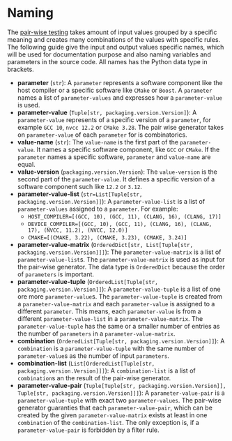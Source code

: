 # Naming

The [pair-wise testing](https://en.wikipedia.org/wiki/All-pairs_testing) takes amount of input values grouped by a specific meaning and creates many combinations of the values with specific rules. The following guide give the input and output values specific names, which will be used for documentation purpose and also naming variables and parameters in the source code. All names has the Python data type in brackets.

- **parameter** (`str`): A `parameter` represents a software component like the host compiler or a specific software like `CMake` or `Boost`. A `parameter` names a list of `parameter-values` and expresses how a `parameter-value` is used. 
- **parameter-value** (`Tuple[str, packaging.version.Version]`): A `parameter-value` represents of a specific version of a `parameter`, for example `GCC 10`, `nvcc 12.2` or `CMake 3.28`. The pair wise generator takes on `parameter-value` of each `parameter` for is combinatorics.
- **value-name** (`str`): The `value-name` is the first part of the `parameter-value`. It names a specific software component, like `GCC` or `CMake`. If the `parameter` names a specific software, `parameter` and `value-name` are equal.
- **value-version** (`packaging.version.Version`): The `value-version` is the second part of the `parameter-value`. It defines a specific version of a software component such like `12.2` or `3.12`.
- **parameter-value-list** (`str=List[Tuple[str, packaging.version.Version]]`): A `parameter-value-list` is a list of `parameter-values` assigned to a `parameter`. For example: 
    - `HOST_COMPILER=[(GCC, 10), (GCC, 11), (CLANG, 16), (CLANG, 17)]`
    - `DEVICE_COMPILER=[(GCC, 10), (GCC, 11), (CLANG, 16), (CLANG, 17), (NVCC, 11.2), (NVCC, 12.0)]`
    - `CMAKE=[(CMAKE, 3.22), (CMAKE, 3.23), (CMAKE, 3.24)]`
- **parameter-value-matrix** (`OrderedDict[str, List[Tuple[str, packaging.version.Version]]]`): The `parameter-value-matrix` is a list of `parameter-value-list`s. The `parameter-value-matrix` is used as input for the pair-wise generator. The data type is `OrderedDict` because the order of `parameters` is important.
- **parameter-value-tuple** (`OrderedList[Tuple[str, packaging.version.Version]]`): A `parameter-value-tuple` is a list of one ore more `parameter-value`s. The `parameter-value-tuple` is created from a `parameter-value-matrix` and each `parameter-value` is assigned to a different `parameter`. This means, each `parameter-value` is from a different `parameter-value-list` in a `parameter-value-matrix`. The `parameter-value-tuple` has the same or a smaller number of entries as the number of `parameters` in a `parameter-value-matrix`.
- **combination** (`OrderedList[Tuple[str, packaging.version.Version]]`): A `combination` is a `parameter-value-tuple` with the same number of `parameter-value`s as the number of input `parameters`.
- **combination-list** (`List[OrderedList[Tuple[str, packaging.version.Version]]]`): A `combination-list` is a list of `combination`s an the result of the pair-wise generator.
- **parameter-value-pair** (`Tuple[Tuple[str, packaging.version.Version]], Tuple[str, packaging.version.Version]]]`): A `parameter-value-pair` is a `parameter-value-tuple` with exact two `parameter-values`. The pair-wise generator guaranties that each `parameter-value-pair`, which can be created by the given `parameter-value-matrix` exists at least in one `combination` of the `combination-list`. The only exception is, if a `parameter-value-pair` is forbidden by a filter rule.
